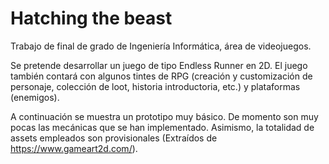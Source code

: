 # Hatching the beast
Trabajo de final de grado de Ingeniería Informática, área de videojuegos. 

Se pretende desarrollar un juego de tipo Endless Runner en 2D. El juego también contará con algunos tintes de RPG (creación y customización de personaje, colección de loot, historia introductoria, etc.) y plataformas (enemigos).

A continuación se muestra un prototipo muy básico. De momento son muy pocas las mecánicas que se han implementado. Asimismo, la totalidad de assets empleados son provisionales (Extraídos de https://www.gameart2d.com/). 



